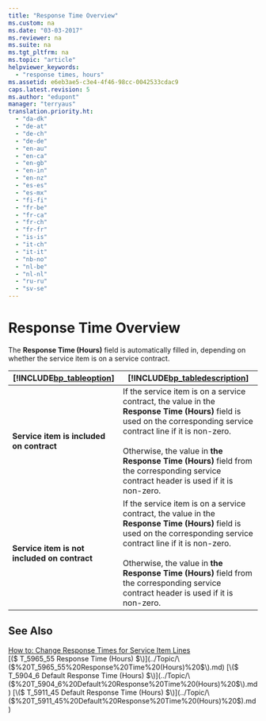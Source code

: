 ```yaml
---
title: "Response Time Overview"
ms.custom: na
ms.date: "03-03-2017"
ms.reviewer: na
ms.suite: na
ms.tgt_pltfrm: na
ms.topic: "article"
helpviewer_keywords: 
  - "response times, hours"
ms.assetid: e6eb3ae5-c3e4-4f46-98cc-0042533cdac9
caps.latest.revision: 5
ms.author: "edupont"
manager: "terryaus"
translation.priority.ht: 
  - "da-dk"
  - "de-at"
  - "de-ch"
  - "de-de"
  - "en-au"
  - "en-ca"
  - "en-gb"
  - "en-in"
  - "en-nz"
  - "es-es"
  - "es-mx"
  - "fi-fi"
  - "fr-be"
  - "fr-ca"
  - "fr-ch"
  - "fr-fr"
  - "is-is"
  - "it-ch"
  - "it-it"
  - "nb-no"
  - "nl-be"
  - "nl-nl"
  - "ru-ru"
  - "sv-se"
---
```

# Response Time Overview
The **Response Time \(Hours\)** field is automatically filled in, depending on whether the service item is on a service contract.  
  
|[!INCLUDE[bp_tableoption](../ApplicationDesign/includes/bp_tableoption_md.md)]|[!INCLUDE[bp_tabledescription](../ApplicationDesign/includes/bp_tabledescription_md.md)]|  
|----------------------------------|---------------------------------------|  
|**Service item is included on contract**|If the service item is on a service contract, the value in the **Response Time \(Hours\)** field is used on the corresponding service contract line if it is non\-zero.<br /><br /> Otherwise, the value in **the Response Time \(Hours\)** field from the corresponding service contract header is used if it is non\-zero.|  
|**Service item is not included on contract**|If the service item is on a service contract, the value in the **Response Time \(Hours\)** field is used on the corresponding service contract line if it is non\-zero.<br /><br /> Otherwise, the value in **the Response Time \(Hours\)** field from the corresponding service contract header is used if it is non\-zero.|  
  
## See Also  
 [How to: Change Response Times for Service Item Lines](../Service/how-to-change-response-times-for-service-item-lines.md)   
 [\($ T\_5965\_55 Response Time \(Hours\) $\)](../Topic/\($%20T_5965_55%20Response%20Time%20\(Hours\)%20$\).md)   
 [\($ T\_5904\_6 Default Response Time \(Hours\) $\)](../Topic/\($%20T_5904_6%20Default%20Response%20Time%20\(Hours\)%20$\).md)   
 [\($ T\_5911\_45 Default Response Time \(Hours\) $\)](../Topic/\($%20T_5911_45%20Default%20Response%20Time%20\(Hours\)%20$\).md)